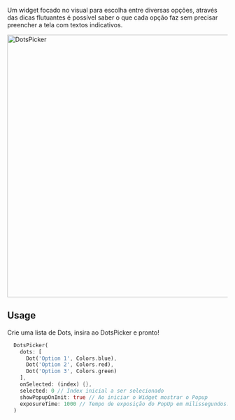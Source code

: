Um widget focado no visual para escolha entre diversas opções, através das dicas flutuantes é possível saber o que cada opção faz sem precisar preencher a tela com textos indicativos.

<img src="https://user-images.githubusercontent.com/31104317/186810400-a7ad8927-3e5b-4024-902b-cae7b95ffe53.gif" alt="DotsPicker" height="600"/>

## Usage

Crie uma lista de Dots, insira ao DotsPicker e pronto!

```dart
  DotsPicker(
    dots: [
      Dot('Option 1', Colors.blue), 
      Dot('Option 2', Colors.red), 
      Dot('Option 3', Colors.green)
    ],
    onSelected: (index) {},
    selected: 0 // Index inicial a ser selecionado
    showPopupOnInit: true // Ao iniciar o Widget mostrar o Popup
    exposureTime: 1000 // Tempo de exposição do PopUp em milissegundos.
  )
```
